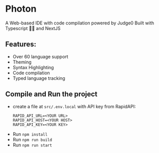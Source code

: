 # Photon
A Web-based IDE with code compilation powered by Judge0
Built with Typescript 💪🏼 and NextJS

## Features:
- Over 60 language support
- Theming
- Syntax Highlighting
- Code compilation
- Typed language tracking


## Compile and Run the project
- create a file at `src/.env.local` with API key from RapidAPI:
  ```env
  RAPID_API_URL=<YOUR URL>
  RAPID_API_HOST=<YOUR HOST>
  RAPID_API_KEY=<YOUR KEY>
  ```
- Run `npm install`
- Run `npm run build`
- Run `npm run start`

  
